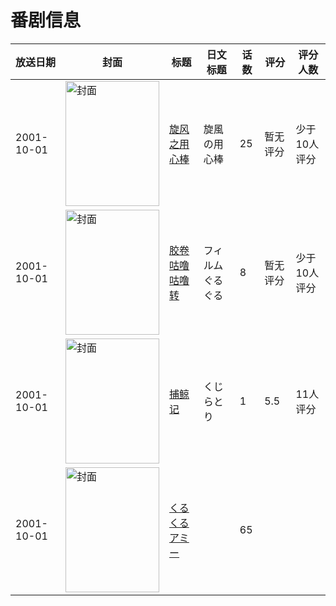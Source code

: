 # 番剧信息

|放送日期|封面|标题|日文标题|话数|评分|评分人数|
|---|---|---|---|---|---|---|
|2001-10-01|<img src="//lain.bgm.tv/pic/cover/c/1a/24/19508_oWIyy.jpg" alt="封面" style="width:150px;height:200px;object-fit:cover;">|[旋风之用心棒](https://bangumi.tv/subject/19508)|旋風の用心棒|25|暂无评分|少于10人评分|
|2001-10-01|<img src="//lain.bgm.tv/pic/cover/c/f3/97/28107_5btno.jpg" alt="封面" style="width:150px;height:200px;object-fit:cover;">|[胶卷咕噜咕噜转](https://bangumi.tv/subject/28107)|フィルムぐるぐる|8|暂无评分|少于10人评分|
|2001-10-01|<img src="//lain.bgm.tv/pic/cover/c/ac/00/28108_JDD00.jpg" alt="封面" style="width:150px;height:200px;object-fit:cover;">|[捕鲸记](https://bangumi.tv/subject/28108)|くじらとり|1|5.5|11人评分|
|2001-10-01|<img src="//lain.bgm.tv/pic/cover/c/5d/3f/316381_Ec7bx.jpg" alt="封面" style="width:150px;height:200px;object-fit:cover;">|[くるくるアミー](https://bangumi.tv/subject/316381)||65|||
